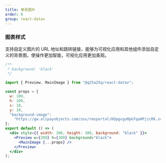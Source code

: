 ```yaml
---
title: 单张图片
order: 0
group: react-datav
---
```


### 图表样式

支持自定义图片的 URL 地址和跳转链接，能够为可视化应用和其他组件添加自定义的背景图，使操作更加智能，可视化应用更加美观。

```jsx
/**
 * background: 'black'
 */

import { Preview, MainImage } from "@q25a25q/react-datav";

const props = {
  w: 100,
  h: 100,
  x: 10,
  y: 10,
  "background-image":
    "https://gw.alipayobjects.com/zos/rmsportal/KDpgvguMpGfqaHPjicRK.svg",
};
export default () => (
  <div style={{ width: 300, height: 300, background: "black" }}>
    <Preview w={300} h={300} background="black">
      <MainImage {...props} />
    </Preview>
  </div>
);
```
